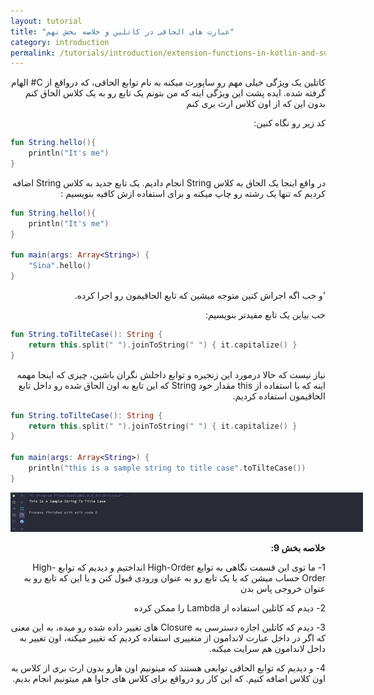 ```yaml
---
layout: tutorial
title: "عبارت های الحاقی در کاتلین و خلاصه بخش نهم"
category: introduction
permalink: /tutorials/introduction/extension-functions-in-kotlin-and-summary
---
```



<div dir="rtl" markdown="1">



کاتلین یک ویژگی خیلی مهم رو ساپورت میکنه به نام توابع الحاقی، که درواقع از C# الهام گرفته شده. ایده پشت این ویژگی اینه که من بتونم یک تابع رو به یک کلاس الحاق کنم بدون این که از اون کلاس ارث بری کنم 

کد زیر رو نگاه کنین: 

</div>

```kotlin
fun String.hello(){
    println("It's me")
}
```

<div dir="rtl" markdown="1">

در واقع اینجا یک الحاق به کلاس String انجام دادیم. یک تابع جدید به کلاس String اضافه کردیم که تنها یک رشته رو چاپ میکنه و برای استفاده ازش کافیه بنویسیم :

</div>

```kotlin
fun String.hello(){
    println("It's me")
}

fun main(args: Array<String>) {
    "Sina".hello()
}
```

<div dir="rtl" markdown="1">

'و خب اگه اجراش کنین متوجه میشین که تابع الحاقیمون رو اجرا کرده.

خب بیاین یک تابع مفیدتر بنویسیم:

</div>

```kotlin
fun String.toTilteCase(): String {
    return this.split(" ").joinToString(" ") { it.capitalize() }
}
```

<div dir="rtl" markdown="1">

نیاز نیست که حالا درمورد این زنجیره و توابع داخلش نگران باشین، چیزی که اینجا مهمه اینه که با استفاده از this مقدار خود String که این تابع به اون الحاق شده رو داخل تابع الحاقیمون استفاده کردیم.

</div>

```kotlin
fun String.toTilteCase(): String {
    return this.split(" ").joinToString(" ") { it.capitalize() }
}

fun main(args: Array<String>) {
    println("this is a sample string to title case".toTilteCase())
}
```

<p style="width: calc(100% + 60px);">
<img src="/assets/img/introduction/extension-functions-in-kotlin-and-summary/result-1.PNG" />
</p>

<div dir="rtl" markdown="1">

**خلاصه بخش 9:**

1-	ما توی این قسمت نگاهی به توابع High-Order انداختیم و دیدیم که توابع High-Order حساب میشن که یا یک تابع رو به عنوان ورودی قبول کنن و یا این که تابع رو به عنوان خروجی پاس بدن

2-	دیدم که کاتلین استفاده از Lambda را ممکن کرده

3-	دیدم که کاتلین اجازه دسترسی به Closure های تغییر داده شده رو میده، به این معنی که اگر در داخل عبارت لاندامون از متغییری استفاده کردیم که تغییر میکنه، اون تغییر به داخل لاندامون هم سرایت میکنه.

4-	و دیدیم که توابع الحاقی توابعی هستند که میتونیم اون هارو بدون ارث بری از کلاس به اون کلاس اضافه کنیم. که این کار رو درواقع برای کلاس های جاوا هم میتونیم انجام بدیم.


</div>
